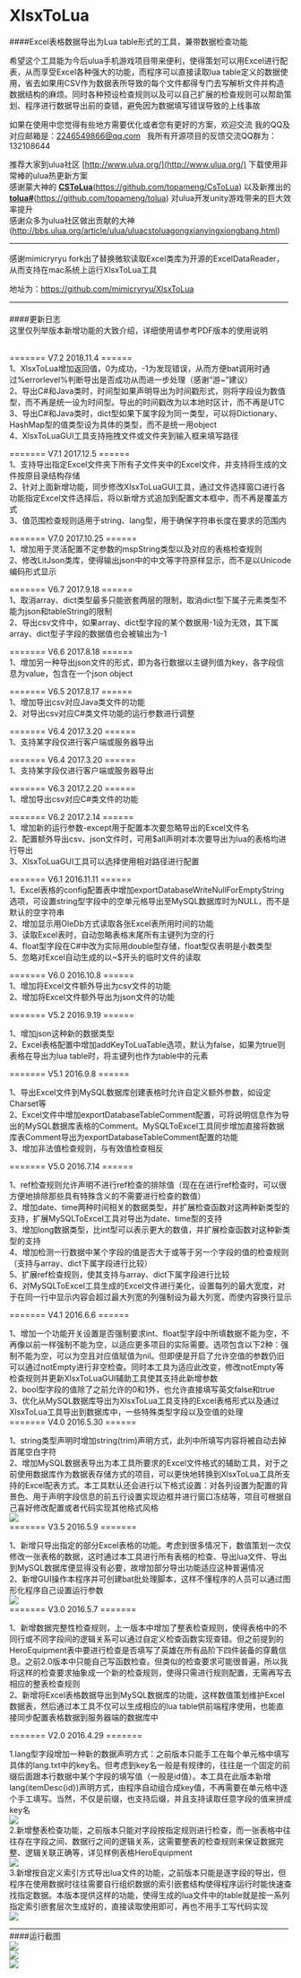 # XlsxToLua
####Excel表格数据导出为Lua table形式的工具，兼带数据检查功能

希望这个工具能为今后ulua手机游戏项目带来便利，使得策划可以用Excel进行配表，从而享受Excel各种强大的功能，而程序可以直接读取lua table定义的数据使用，省去如果用CSV作为数据表所导致的每个文件都得专门去写解析文件并构造数据结构的麻烦。同时各种预设检查规则以及可以自己扩展的检查规则可以帮助策划、程序进行数据导出前的查错，避免因为数据填写错误导致的上线事故<br/>

如果在使用中您觉得有些地方需要优化或者您有更好的方案，欢迎交流 我的QQ及对应邮箱是：2246549866@qq.com    我所有开源项目的反馈交流QQ群为：132108644<br/>

推荐大家到ulua社区 [http://www.ulua.org/](http://www.ulua.org/) 下载使用非常棒的ulua热更新方案<br/>
感谢蒙大神的 [<b>CSToLua</b>](https://github.com/topameng/CsToLua)(https://github.com/topameng/CsToLua) 以及新推出的[<b>tolua#</b>](https://github.com/topameng/tolua)(https://github.com/topameng/tolua) 对ulua开发unity游戏带来的巨大效率提升<br/>
感谢众多为ulua社区做出贡献的大神 (http://bbs.ulua.org/article/ulua/uluacstoluagongxianyingxiongbang.html)<br/>
______________________________________________________________________________<br/>

感谢mimicryryu fork出了替换微软读取Excel类库为开源的ExcelDataReader，从而支持在mac系统上运行XlsxToLua工具<br/>

地址为：https://github.com/mimicryryu/XlsxToLua<br/>
______________________________________________________________________________<br/><br/>
####更新日志<br/>
这里仅列举版本新增功能的大致介绍，详细使用请参考PDF版本的使用说明<br/><br/>

======= V7.2 2018.11.4 ======<br/>
1、XlsxToLua增加返回值，0为成功，-1为发现错误，从而方便bat调用时通过%errorlevel%判断导出是否成功从而进一步处理（感谢“游~”建议）<br/>
2、导出C#和Java类时，时间型如果声明导出为时间戳形式，则将字段设为数值型，而不再是统一设为时间型。导出的时间戳改为以本地时区计，而不再是UTC<br/>
3、导出C#和Java类时，dict型如果下属字段为同一类型，可以将Dictionary、HashMap型的值类型设为具体的类型，而不是统一用object<br/>
4、XlsxToLuaGUI工具支持拖拽文件或文件夹到输入框来填写路径<br/>

======= V7.1 2017.12.5 ======<br/>
1、支持导出指定Excel文件夹下所有子文件夹中的Excel文件，并支持将生成的文件按原目录结构存储<br/>
2、针对上面新增功能，同步修改XlsxToLuaGUI工具，通过文件选择窗口进行各功能指定Excel文件选择后，将以新增方式追加到配置文本框中，而不再是覆盖方式<br/>
3、值范围检查规则适用于string、lang型，用于确保字符串长度在要求的范围内<br/>

======= V7.0 2017.10.25 ======<br/>
1、增加用于灵活配置不定参数的mspString类型以及对应的表格检查规则<br/>
2、修改LitJson类库，使得输出json中的中文等字符原样显示，而不是以Unicode编码形式显示<br/>

======= V6.7 2017.9.18 ======<br/>
1、取消array、dict类型最多只能嵌套两层的限制，取消dict型下属子元素类型不能为json和tableString的限制<br/>
2、导出csv文件中，如果array、dict型字段的某个数据用-1设为无效，其下属array、dict型子字段的数据值也会被输出为-1<br/>

======= V6.6 2017.8.18 ======<br/>
1、增加另一种导出json文件的形式，即为各行数据以主键列值为key，各字段信息为value，包含在一个json object<br/>

======= V6.5 2017.8.17 ======<br/>
1、增加导出csv对应Java类文件的功能<br/>
2、对导出csv对应C#类文件功能的运行参数进行调整<br/>

======= V6.4 2017.3.20 ======<br/>
1、支持某字段仅进行客户端或服务器导出<br/>

======= V6.4 2017.3.20 ======<br/>
1、支持某字段仅进行客户端或服务器导出<br/>

======= V6.3 2017.2.20 ======<br/>
1、增加导出csv对应C#类文件的功能<br/>

======= V6.2 2017.2.14 ======<br/>
1、增加新的运行参数-except用于配置本次要忽略导出的Excel文件名<br/>
2、配置额外导出csv、json文件时，可用$all声明对本次要导出为lua的表格均进行导出<br/>
3、XlsxToLuaGUI工具可以选择使用相对路径进行配置<br/>

======= V6.1 2016.11.11 ======<br/>
1、Excel表格的config配置表中增加exportDatabaseWriteNullForEmptyString选项，可设置string型字段中的空单元格导出至MySQL数据库时为NULL，而不是默认的空字符串<br/>
2、增加显示用OleDb方式读取各张Excel表所用时间的功能<br/>
3、读取Excel表时，自动忽略表格末尾所有主键列为空的行<br/>
4、float型字段在C#中改为实际用double型存储，float型仅表明是小数类型<br/>
5、忽略对Excel自动生成的以~$开头的临时文件的读取<br/>

======= V6.0 2016.10.8 ======<br/>
1、增加将Excel文件额外导出为csv文件的功能<br/>
2、增加将Excel文件额外导出为json文件的功能<br/>

======= V5.2 2016.9.19 ======<br/>

1、增加json这种新的数据类型<br/>
2、Excel表格配置中增加addKeyToLuaTable选项，默认为false，如果为true则表格在导出为lua table时，将主键列也作为table中的元素<br/>

======= V5.1 2016.9.8 ======<br/>

1、导出Excel文件到MySQL数据库创建表格时允许自定义额外参数，如设定Charset等<br/>
2、Excel文件中增加exportDatabaseTableComment配置，可将说明信息作为导出的MySQL数据库表格的Comment。MySQLToExcel工具同步增加直接将数据库表Comment导出为exportDatabaseTableComment配置的功能<br/>
3、增加非法值检查规则，与有效值检查相反<br/>

======= V5.0 2016.7.14 ======<br/>

1、ref检查规则允许声明不进行ref检查的排除值（现在在进行ref检查时，可以很方便地排除那些具有特殊含义的不需要进行检查的数值）<br/>
2、增加date、time两种时间相关的数据类型，并扩展检查函数对这两种新类型的支持，扩展MySQLToExcel工具对导出为date、time型的支持<br/>
3、增加long数据类型，比int型可以表示更大的数值，并扩展检查函数对这种新类型的支持<br/>
4、增加检测一行数据中某个字段的值是否大于或等于另一个字段的值的检查规则（支持与array、dict下属字段进行比较）<br/>
5、扩展ref检查规则，使其支持与array、dict下属字段进行比较<br/>
6、对MySQLToExcel工具生成的Excel文件进行美化，设置每列的最大宽度，对于在同一行中显示内容会超过最大列宽的列强制设为最大列宽，而使内容换行显示<br/>

======= V4.1 2016.6.6 ======<br/>

1、增加一个功能开关设置是否强制要求int、float型字段中所填数据不能为空，不再像以前一样强制不能为空，以适应更多项目的实际需要。选项包含以下2种：强制不能为空，可以为空且对应值赋值为nil。但即便是开启了允许空值的参数仍旧可以通过notEmpty进行非空检查。同时本工具为适应此改变，修改notEmpty等检查规则并更新XlsxToLuaGUI辅助工具使其支持此新增参数<br/>
2、bool型字段的值除了之前允许的0和1外，也允许直接填写英文false和true<br/>
3、优化从MySQL数据库导出为XlsxToLua工具支持的Excel表格形式以及通过XlsxToLua工具导出到数据库中，一些特殊类型字段以及空值的处理<br/>
======= V4.0 2016.5.30 ======<br/>

1、string类型声明时增加string(trim)声明方式，此列中所填写内容将被自动去掉首尾空白字符<br/>
2、增加MySQL数据表导出为本工具所要求的Excel文件格式的辅助工具，对于之前使用数据库作为数据表存储方式的项目，可以更快地转换到XlsxToLua工具所支持的Excel配表方式。本工具默认还会进行以下格式设置：对各列设置为配置的背景色、用于声明字段信息的前五行设置实现边框并进行窗口冻结等，项目可根据自己喜好修改配置或者代码实现其他格式风格<br/>
![](https://github.com/zhangqi-ulua/XlsxToLua/blob/master/screenshots/v4.0/MySQLToExcel.png)<br/>
======= V3.5 2016.5.9 =======<br/>

1、新增只导出指定的部分Excel表格的功能。考虑到很多情况下，数值策划一次仅修改一张表格的数据，这时通过本工具进行所有表格的检查、导出lua文件、导出到MySQL数据库便显得没有必要，故增加部分导出功能适应这种普遍情况<br/>
2、新增GUI操作本程序并可创建bat批处理脚本，这样不懂程序的人员可以通过图形化程序自己设置运行参数<br/>
![](https://github.com/zhangqi-ulua/XlsxToLua/blob/master/screenshots/v3.5/gui.png)<br/>
======= V3.0 2016.5.7 =======<br/>

1、新增数据完整性检查规则，上一版本中增加了整表检查规则，使得表格中的不同行或不同字段间的逻辑关系可以通过自定义检查函数实现查错。但之前提到的HeroEquipment表中要进行检查是否填写了英雄在所有品阶下四件装备的穿戴信息。之前2.0版本中只能自己写函数检查。但类似的检查要求可能很普遍，所以我将这样的检查要求抽象成一个新的检查规则，使得只需进行规则配置，无需再写去相应的整表检查规则<br/>
2、新增将Excel表格数据导出到MySQL数据库的功能，这样数值策划维护Excel数据表，然后通过本工具不仅可以生成相应的lua table供前端程序使用，也能直接同步配置表格数据到服务器端的数据库中<br/>

======= V2.0 2016.4.29 =======<br/>

1.lang型字段增加一种新的数据声明方式：之前版本只能手工在每个单元格中填写具体的lang.txt中的key名。但考虑到key名一般是有规律的，往往是一个固定的前缀后面跟本行数据中某个字段的填写值（一般是id值）。本工具在此版本新增lang(itemDesc{id})声明方式，由程序自动组合成key值，不再需要在单元格中逐个手工填写。当然，不仅是前缀，也支持后缀，并且支持读取任意字段的值来拼成key名<br/>
![](https://github.com/zhangqi-ulua/XlsxToLua/blob/master/screenshots/v2.0/lang%E6%96%B0%E5%A2%9E%E5%A3%B0%E6%98%8E%E6%96%B9%E5%BC%8F.png)<br/>
2.新增整表检查功能，之前版本只能对字段按指定规则进行检查，而一张表格中往往存在字段之间、数据行之间的逻辑关系，这需要整表的检查规则来保证数据完整、逻辑关联正确等，详见样例表格HeroEquipment<br/>
![](https://github.com/zhangqi-ulua/XlsxToLua/blob/master/screenshots/v2.0/%E6%95%B4%E8%A1%A8%E6%A3%80%E6%9F%A5%E8%A7%84%E5%88%99.png)<br/>
3.新增按自定义索引方式导出lua文件的功能，之前版本只能是逐字段的导出，但程序在使用数据时往往需要自行组织数据的索引嵌套结构使得程序运行时能快速查找指定数据。本版本提供这样的功能，使得生成的lua文件中的table就是按一系列指定索引嵌套层次生成好的，直接读取使用即可，再也不用手工写代码实现<br/>
![](https://github.com/zhangqi-ulua/XlsxToLua/blob/master/screenshots/v2.0/%E8%87%AA%E5%AE%9A%E4%B9%89%E7%B4%A2%E5%BC%95%E5%AF%BC%E5%87%BA%E8%A7%84%E5%88%99.png)<br/>
______________________________________________________________________________<br/>
####运行截图<br/>
![](https://github.com/zhangqi-ulua/XlsxToLua/blob/master/screenshots/pic1.jpg)<br/>
![](https://github.com/zhangqi-ulua/XlsxToLua/blob/master/screenshots/pic2.png)<br/>
![](https://github.com/zhangqi-ulua/XlsxToLua/blob/master/screenshots/pic3.png)<br/>
